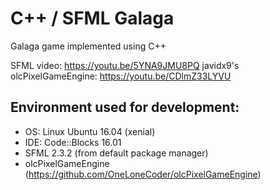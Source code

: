 # C++ / SFML Galaga
Galaga game implemented using C++

SFML video: https://youtu.be/5YNA9JMU8PQ
javidx9's olcPixelGameEngine: https://youtu.be/CDlmZ33LYVU

## Environment used for development:

* OS: Linux Ubuntu 16.04 (xenial)
* IDE: Code::Blocks 16.01
* SFML 2.3.2 (from default package manager)
* olcPixelGameEngine (https://github.com/OneLoneCoder/olcPixelGameEngine)

